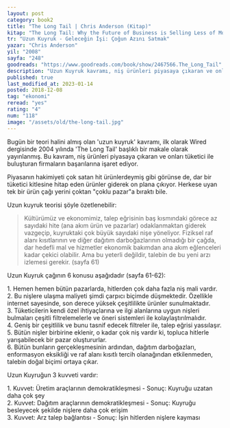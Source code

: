 ```yaml
---
layout: post
category: book2
title: "The Long Tail | Chris Anderson (Kitap)"
kitap: "The Long Tail: Why the Future of Business is Selling Less of More"
tr: "Uzun Kuyruk - Geleceğin İşi: Çoğun Azını Satmak"
yazar: "Chris Anderson"
yil: "2008"
sayfa: "248"
goodreads: "https://www.goodreads.com/book/show/2467566.The_Long_Tail"
description: "Uzun Kuyruk kavramı, niş ürünleri piyasaya çıkaran ve onları tüketici ile buluşturan firmaların başarılarına işaret ediyor."
published: true
last_modified_at: 2023-01-14
posted: 2018-12-08
tag: "ekonomi"
reread: "yes"
rating: "4"
num: "118"
image: "/assets/old/the-long-tail.jpg"
---
```


Bugün bir teori halini almış olan 'uzun kuyruk' kavramı, ilk olarak Wired dergisinde 2004 yılında 'The Long Tail' başlıklı bir makale olarak yayınlanmış. Bu kavram, niş ürünleri piyasaya çıkaran ve onları tüketici ile buluşturan firmaların başarılarına işaret ediyor.

Piyasanın hakimiyeti çok satan hit ürünlerdeymiş gibi görünse de, dar bir tüketici kitlesine hitap eden ürünler giderek on plana çıkıyor. Herkese uyan tek bir ürün çağı yerini çoktan "çoklu pazar"a bıraktı bile.

Uzun kuyruk teorisi şöyle özetlenebilir:

> Kültürümüz ve ekonomimiz, talep eğrisinin baş kısmındaki görece az sayıdaki hite (ana akım ürün ve pazarlar) odaklanmaktan giderek vazgeçip, kuyruktaki çok büyük sayıdaki nişe yöneliyor. Fiziksel raf alanı kısıtlarının ve diğer dağıtım darboğazlarının olmadığı bir çağda, dar hedefli mal ve hizmetler ekonomik bakımdan ana akım eğlenceleri kadar çekici olabilir. Ama bu yeterli değildir, talebin de bu yeni arzı izlemesi gerekir. (sayfa 61)

Uzun Kuyruk çağının 6 konusu aşağıdadır (sayfa 61-62):

1\. Hemen hemen bütün pazarlarda, hitlerden çok daha fazla niş mali vardır.  
2\. Bu nişlere ulaşma maliyeti şimdi çarpıcı biçimde düşmektedir. Özellikle internet sayesinde, son derece yüksek çeşitlilikte ürünler sunulmaktadır.  
3\. Tüketicilerin kendi özel ihtiyaçlarına ve ilgi alanlarına uygun nişleri bulmaları çeşitli filtrelemelerle ve öneri sistemleri ile kolaylaştırılmalıdır.  
4\. Geniş bir çeşitlilik ve bunu tasnif edecek filtreler ile, talep eğrisi yassılaşır.  
5\. Bütün nişler birbirine eklenir, o kadar çok niş vardır ki, topluca hitlerle yarışabilecek bir pazar oluştururlar.  
6\. Bütün bunların gerçekleşmesinin ardından, dağıtım darboğazları, enformasyon eksikliği ve raf alanı kısıtlı tercih olanağından etkilenmeden, talebin doğal biçimi ortaya çıkar.

Uzun Kuyruğun 3 kuvveti vardır:

1\. Kuvvet: Üretim araçlarının demokratikleşmesi - Sonuç: Kuyruğu uzatan daha çok şey  
2\. Kuvvet: Dağıtım araçlarının demokratikleşmesi - Sonuç: Kuyruğu besleyecek şekilde nişlere daha çok erişim  
3\. Kuvvet: Arz talep bağlantısı - Sonuç: İşin hitlerden nişlere kayması
